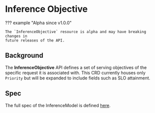 # Inference Objective

??? example "Alpha since v1.0.0"

    The `InferenceObjective` resource is alpha and may have breaking changes in
    future releases of the API.

## Background

The **InferenceObjective** API defines a set of serving objectives of the specific request it is associated with. This CRD currently houses only `Priority` but will be expanded to include fields such as SLO attainment.

## Spec

The full spec of the InferenceModel is defined [here](/reference/x-spec/#inferenceobjective).